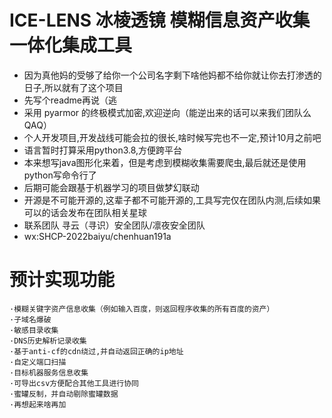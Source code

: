 # ICE-LENS 冰棱透镜 模糊信息资产收集一体化集成工具

- 因为真他妈的受够了给你一个公司名字剩下啥他妈都不给你就让你去打渗透的日子,所以就有了这个项目
- 先写个readme再说（逃
- 采用 pyarmor 的终极模式加密,欢迎逆向（能逆出来的话可以来我们团队么QAQ）
- 个人开发项目,开发战线可能会拉的很长,啥时候写完也不一定,预计10月之前吧
- 语言暂时打算采用python3.8,方便跨平台
- 本来想写java图形化来着，但是考虑到模糊收集需要爬虫,最后就还是使用python写命令行了
- 后期可能会跟基于机器学习的项目做梦幻联动
- 开源是不可能开源的,这辈子都不可能开源的,工具写完仅在团队内测,后续如果可以的话会发布在团队相关星球
- 联系团队 寻云（寻识）安全团队/凛夜安全团队
- wx:SHCP-2022baiyu/chenhuan191a

# 预计实现功能
    ·模糊关键字资产信息收集（例如输入百度，则返回程序收集的所有百度的资产）
    ·子域名爆破  
    ·敏感目录收集 
    ·DNS历史解析记录收集
    ·基于anti-cf的cdn绕过,并自动返回正确的ip地址
    ·自定义端口扫描
    ·目标机器服务信息收集
    ·可导出csv方便配合其他工具进行协同
    ·蜜罐反制，并自动剔除蜜罐数据
    ·再想起来啥再加
